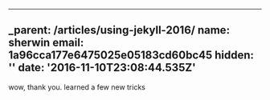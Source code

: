 
---
_parent: /articles/using-jekyll-2016/
name: sherwin
email: 1a96cca177e6475025e05183cd60bc45
hidden: ''
date: '2016-11-10T23:08:44.535Z'
---

wow, thank you. learned a few new tricks
